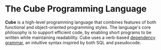 # The Cube Programming Language

**Cube** is a high-level programming language that combines features of both functional and object-oriented programming styles. The language's core philosophy is to support efficient code, by enabling short programs to be written while maintaining readability. Cube uses a verb-based [dependency grammar](https://en.wikipedia.org/wiki/Dependency_grammar), an intuitive syntax inspired by both SQL and pseudocode.
